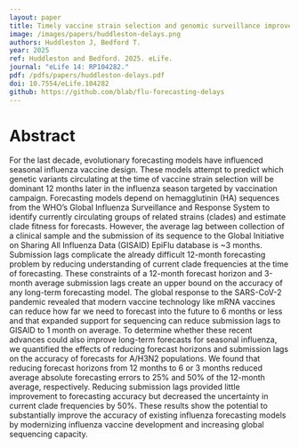 ```yaml
---
layout: paper
title: Timely vaccine strain selection and genomic surveillance improves evolutionary forecast accuracy of seasonal influenza A/H3N2
image: /images/papers/huddleston-delays.png
authors: Huddleston J, Bedford T.
year: 2025
ref: Huddleston and Bedford. 2025. eLife.
journal: "eLife 14: RP104282."
pdf: /pdfs/papers/huddleston-delays.pdf
doi: 10.7554/eLife.104282
github: https://github.com/blab/flu-forecasting-delays
---
```


# Abstract

For the last decade, evolutionary forecasting models have influenced seasonal influenza vaccine design.
These models attempt to predict which genetic variants circulating at the time of vaccine strain selection will be dominant 12 months later in the influenza season targeted by vaccination campaign.
Forecasting models depend on hemagglutinin (HA) sequences from the WHO’s Global Influenza Surveillance and Response System to identify currently circulating groups of related strains (clades) and estimate clade fitness for forecasts.
However, the average lag between collection of a clinical sample and the submission of its sequence to the Global Initiative on Sharing All Influenza Data (GISAID) EpiFlu database is ~3 months.
Submission lags complicate the already difficult 12-month forecasting problem by reducing understanding of current clade frequencies at the time of forecasting.
These constraints of a 12-month forecast horizon and 3-month average submission lags create an upper bound on the accuracy of any long-term forecasting model.
The global response to the SARS-CoV-2 pandemic revealed that modern vaccine technology like mRNA vaccines can reduce how far we need to forecast into the future to 6 months or less and that expanded support for sequencing can reduce submission lags to GISAID to 1 month on average.
To determine whether these recent advances could also improve long-term forecasts for seasonal influenza, we quantified the effects of reducing forecast horizons and submission lags on the accuracy of forecasts for A/H3N2 populations.
We found that reducing forecast horizons from 12 months to 6 or 3 months reduced average absolute forecasting errors to 25% and 50% of the 12-month average, respectively.
Reducing submission lags provided little improvement to forecasting accuracy but decreased the uncertainty in current clade frequencies by 50%.
These results show the potential to substantially improve the accuracy of existing influenza forecasting models by modernizing influenza vaccine development and increasing global sequencing capacity.
